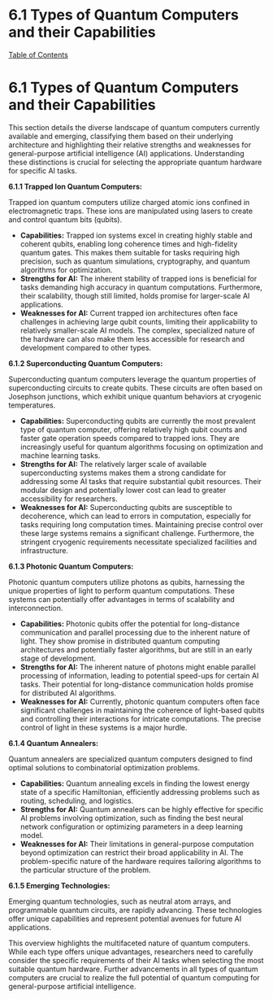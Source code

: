 # 6.1 Types of Quantum Computers and their Capabilities

[Table of Contents](#table-of-contents)

# 6.1 Types of Quantum Computers and their Capabilities

This section details the diverse landscape of quantum computers currently available and emerging, classifying them based on their underlying architecture and highlighting their relative strengths and weaknesses for general-purpose artificial intelligence (AI) applications.  Understanding these distinctions is crucial for selecting the appropriate quantum hardware for specific AI tasks.

**6.1.1 Trapped Ion Quantum Computers:**

Trapped ion quantum computers utilize charged atomic ions confined in electromagnetic traps.  These ions are manipulated using lasers to create and control quantum bits (qubits).

* **Capabilities:**  Trapped ion systems excel in creating highly stable and coherent qubits, enabling long coherence times and high-fidelity quantum gates.  This makes them suitable for tasks requiring high precision, such as quantum simulations, cryptography, and quantum algorithms for optimization.
* **Strengths for AI:**  The inherent stability of trapped ions is beneficial for tasks demanding high accuracy in quantum computations.  Furthermore, their scalability, though still limited, holds promise for larger-scale AI applications.
* **Weaknesses for AI:**  Current trapped ion architectures often face challenges in achieving large qubit counts, limiting their applicability to relatively smaller-scale AI models.  The complex, specialized nature of the hardware can also make them less accessible for research and development compared to other types.


**6.1.2 Superconducting Quantum Computers:**

Superconducting quantum computers leverage the quantum properties of superconducting circuits to create qubits.  These circuits are often based on Josephson junctions, which exhibit unique quantum behaviors at cryogenic temperatures.

* **Capabilities:**  Superconducting qubits are currently the most prevalent type of quantum computer, offering relatively high qubit counts and faster gate operation speeds compared to trapped ions. They are increasingly useful for quantum algorithms focusing on optimization and machine learning tasks.
* **Strengths for AI:** The relatively larger scale of available superconducting systems makes them a strong candidate for addressing some AI tasks that require substantial qubit resources.  Their modular design and potentially lower cost can lead to greater accessibility for researchers.
* **Weaknesses for AI:**  Superconducting qubits are susceptible to decoherence, which can lead to errors in computation, especially for tasks requiring long computation times.  Maintaining precise control over these large systems remains a significant challenge.  Furthermore, the stringent cryogenic requirements necessitate specialized facilities and infrastructure.


**6.1.3 Photonic Quantum Computers:**

Photonic quantum computers utilize photons as qubits, harnessing the unique properties of light to perform quantum computations.  These systems can potentially offer advantages in terms of scalability and interconnection.

* **Capabilities:**  Photonic qubits offer the potential for long-distance communication and parallel processing due to the inherent nature of light.  They show promise in distributed quantum computing architectures and potentially faster algorithms, but are still in an early stage of development.
* **Strengths for AI:**  The inherent nature of photons might enable parallel processing of information, leading to potential speed-ups for certain AI tasks. Their potential for long-distance communication holds promise for distributed AI algorithms.
* **Weaknesses for AI:**  Currently, photonic quantum computers often face significant challenges in maintaining the coherence of light-based qubits and controlling their interactions for intricate computations.  The precise control of light in these systems is a major hurdle.


**6.1.4 Quantum Annealers:**

Quantum annealers are specialized quantum computers designed to find optimal solutions to combinatorial optimization problems.

* **Capabilities:** Quantum annealing excels in finding the lowest energy state of a specific Hamiltonian, efficiently addressing problems such as routing, scheduling, and logistics.
* **Strengths for AI:** Quantum annealers can be highly effective for specific AI problems involving optimization, such as finding the best neural network configuration or optimizing parameters in a deep learning model.
* **Weaknesses for AI:** Their limitations in general-purpose computation beyond optimization can restrict their broad applicability in AI.  The problem-specific nature of the hardware requires tailoring algorithms to the particular structure of the problem.


**6.1.5 Emerging Technologies:**

Emerging quantum technologies, such as neutral atom arrays, and programmable quantum circuits, are rapidly advancing. These technologies offer unique capabilities and represent potential avenues for future AI applications.


This overview highlights the multifaceted nature of quantum computers.  While each type offers unique advantages, researchers need to carefully consider the specific requirements of their AI tasks when selecting the most suitable quantum hardware.  Further advancements in all types of quantum computers are crucial to realize the full potential of quantum computing for general-purpose artificial intelligence.


<a id='chapter-6-subchapter-2'></a>